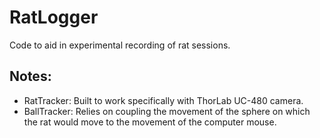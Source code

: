 # RatLogger

Code to aid in experimental recording of rat sessions.

## Notes:

- RatTracker: Built to work specifically with ThorLab UC-480 camera.
- BallTracker: Relies on coupling the movement of the sphere on which the rat would move to the movement of the computer mouse.